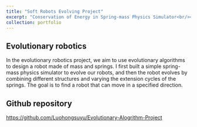 ```yaml
---
title: "Soft Robots Evolving Project"
excerpt: "Conservation of Energy in Spring-mass Physics Simulator<br/><img src='/images/Simulator_ver.jpg'>"
collection: portfolio
---
```


## Evolutionary robotics
In the evolutionary robotics project, we aim to use evolutionary algorithms to design a robot made of mass and springs. I first built a simple spring-mass physics simulator to evolve our robots, and then the robot evolves by combining different structures and varying the extension cycles of the springs. The goal is to find a robot that can move in a specified direction.

## Github repository
https://github.com/Luohongsuyu/Evolutionary-Alogrithm-Project

